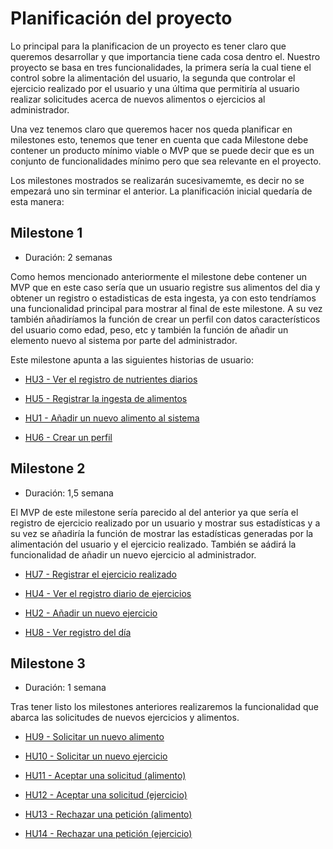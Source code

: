 # Planificación del proyecto

Lo principal para la planificacion de un proyecto es tener claro que queremos desarrollar y que importancia tiene cada cosa dentro el. Nuestro proyecto se basa en tres funcionalidades, la primera sería la cual tiene el control sobre la alimentación del usuario, la segunda que controlar el ejercicio realizado por el usuario y una última que permitiría al usuario realizar solicitudes acerca de nuevos alimentos o ejercicios al administrador.

Una vez tenemos claro que queremos hacer nos queda planificar en milestones esto, tenemos que tener en cuenta que cada Milestone debe contener un producto mínimo viable o MVP que se puede decir que es un conjunto de funcionalidades mínimo pero que sea relevante en el proyecto. 

Los milestones mostrados se realizarán sucesivamemte, es decir no se empezará uno sin terminar el anterior. La planificación inicial quedaría de esta manera:

## Milestone 1 

- Duración: 2 semanas

Como hemos mencionado anteriormente el milestone debe contener un MVP que en este caso sería que un usuario registre sus alimentos del dia y obtener un registro o estadisticas de esta ingesta, ya con esto tendríamos una funcionalidad principal para mostrar al final de este milestone. A su vez también añadiríamos la función de crear un perfil con datos característicos del usuario como edad, peso, etc y también la función de añadir un elemento nuevo al sistema por parte del administrador.

Este milestone apunta a las siguientes historias de usuario:

- [HU3 - Ver el registro de nutrientes diarios](https://github.com/antoniosp7/HealthUGR/issues/9)

- [HU5 - Registrar la ingesta de alimentos](https://github.com/antoniosp7/HealthUGR/issues/11)

- [HU1 - Añadir un nuevo alimento al sistema](https://github.com/antoniosp7/HealthUGR/issues/7)

- [HU6 - Crear un perfil](https://github.com/antoniosp7/HealthUGR/issues/15)



## Milestone 2 

- Duración: 1,5 semana

El MVP de este milestone sería parecido al del anterior ya que sería el registro de ejercicio realizado por un usuario y mostrar sus estadísticas y a su vez se añadiría la función de mostrar las estadísticas generadas por la alimentación del usuario y el ejercicio realizado. También se aádirá la funcionalidad de añadir un nuevo ejercicio al administrador.

- [HU7 - Registrar el ejercicio realizado](https://github.com/antoniosp7/HealthUGR/issues/16)

- [HU4 - Ver el registro diario de ejercicios ](https://github.com/antoniosp7/HealthUGR/issues/10)

- [HU2 - Añadir un nuevo ejercicio](https://github.com/antoniosp7/HealthUGR/issues/8)

- [HU8 - Ver registro del día](https://github.com/antoniosp7/HealthUGR/issues/17)



## Milestone 3 

- Duración: 1 semana

Tras tener listo los milestones anteriores realizaremos la funcionalidad que abarca las solicitudes de nuevos ejercicios y alimentos.

- [HU9 - Solicitar un nuevo alimento](https://github.com/antoniosp7/HealthUGR/issues/18)

- [HU10 - Solicitar un nuevo ejercicio](https://github.com/antoniosp7/HealthUGR/issues/19)

- [HU11 - Aceptar una solicitud (alimento)](https://github.com/antoniosp7/HealthUGR/issues/20)

- [HU12 - Aceptar una solicitud (ejercicio)](https://github.com/antoniosp7/HealthUGR/issues/21)

- [HU13 - Rechazar una petición (alimento)](https://github.com/antoniosp7/HealthUGR/issues/22)

- [HU14 - Rechazar una petición (ejercicio)](https://github.com/antoniosp7/HealthUGR/issues/23)